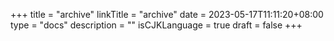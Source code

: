 +++
title = "archive"
linkTitle = "archive"
date = 2023-05-17T11:11:20+08:00
type = "docs"
description = ""
isCJKLanguage = true
draft = false
+++